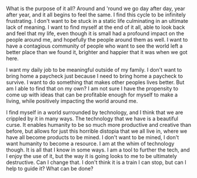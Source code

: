 What is the purpose of it all? 
Around and 'round we go day after day, year after year, and it all begins to feel the same. I find this cycle to be infinitely frustrating. I don't want to be stuck in a static life culminating in an ultimate lack of meaning. I want to find myself at the end of it all, able to look back and feel that my life, even though it is small had a profound impact on the people around me, and hopefully the people around them as well. I want to have a contagious community of people who want to see the world left a better place than we found it, brighter and happier that it was when we got here. 

I want my daily job to be meaningful outside of my family. I don't want to bring home a paycheck just because I need to bring home a paycheck to survive. I want to do something that makes other peoples lives better. But am I able to find that on my own? I am not sure I have the propensity to come up with ideas that can be profitable enough for myself to make a living, while positively impacting the world around me. 

I find myself in a world surrounded by technology, and I think that we are crippled by it in many ways. The technology that we have is a beautiful curse. It enables humanity to be so much more productive and creative than before, but allows for just this horrible distopia that we all live in, where we have all become products to be mined. I don't want to be mined, I don't want humanity to become a resource. I am at the whim of technology though. It is all that I know in some ways. I am a tool to further the tech, and I enjoy the use of it, but the way it is going looks to me to be ultimately destructive. Can I change that. I don't think it is a train I can stop, but can I help to guide it? What can be done?